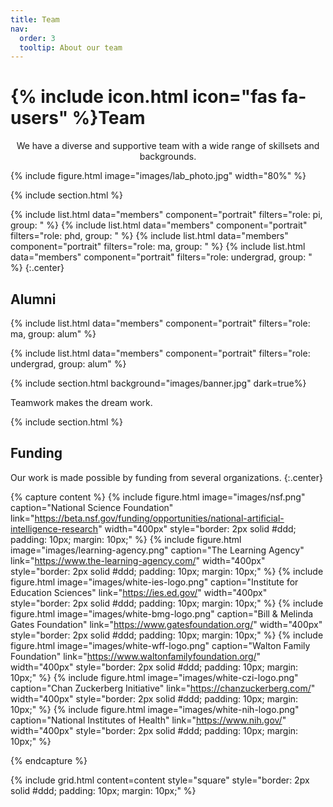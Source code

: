 ```yaml
---
title: Team
nav:
  order: 3
  tooltip: About our team
---
```




# {% include icon.html icon="fas fa-users" %}Team


<center>We have a diverse and supportive team with a wide range of skillsets and backgrounds. </center>

{%
  include figure.html
  image="images/lab_photo.jpg"
  width="80%"
%}




{% include section.html %}

{%
  include list.html
  data="members"
  component="portrait"
  filters="role: pi, group: "
%}
{%
  include list.html
  data="members"
  component="portrait"
  filters="role: phd, group: "
%}
{%
  include list.html
  data="members"
  component="portrait"
  filters="role: ma, group: "
%}
{%
  include list.html
  data="members"
  component="portrait"
  filters="role: undergrad, group: "
%}
{:.center}

## Alumni


{% include list.html data="members" component="portrait" filters="role: ma, group: alum" %}

{% include list.html data="members" component="portrait" filters="role: undergrad, group: alum" %}



{% include section.html background="images/banner.jpg" dark=true%}

Teamwork makes the dream work.

{% include section.html %}

## Funding

Our work is made possible by funding from several organizations.
{:.center}


{% capture content %}
  {% 
    include figure.html
    image="images/nsf.png"
    caption="National Science Foundation"
    link="https://beta.nsf.gov/funding/opportunities/national-artificial-intelligence-research"
    width="400px" 
    style="border: 2px solid #ddd; padding: 10px; margin: 10px;"
  %}
  {% 
    include figure.html
    image="images/learning-agency.png"
    caption="The Learning Agency"
    link="https://www.the-learning-agency.com/"
    width="400px" 
    style="border: 2px solid #ddd; padding: 10px; margin: 10px;"
  %}
  {% 
    include figure.html
    image="images/white-ies-logo.png"
    caption="Institute for Education Sciences"
    link="https://ies.ed.gov/"
    width="400px" 
    style="border: 2px solid #ddd; padding: 10px; margin: 10px;"
  %}
  {% 
    include figure.html
    image="images/white-bmg-logo.png"
    caption="Bill & Melinda Gates Foundation"
    link="https://www.gatesfoundation.org/"
    width="400px" 
    style="border: 2px solid #ddd; padding: 10px; margin: 10px;"
  %}
  {% 
    include figure.html
    image="images/white-wff-logo.png"
    caption="Walton Family Foundation"
    link="https://www.waltonfamilyfoundation.org/"
    width="400px"
    style="border: 2px solid #ddd; padding: 10px; margin: 10px;"
  %}
  {% 
    include figure.html
    image="images/white-czi-logo.png"
    caption="Chan Zuckerberg Initiative"
    link="https://chanzuckerberg.com/"
    width="400px"
    style="border: 2px solid #ddd; padding: 10px; margin: 10px;"
  %}
  {% 
    include figure.html
    image="images/white-nih-logo.png"
    caption="National Institutes of Health"
    link="https://www.nih.gov/"
    width="400px"
    style="border: 2px solid #ddd; padding: 10px; margin: 10px;"
  %}

{% endcapture %}

{%
  include grid.html
  content=content
  style="square"
  style="border: 2px solid #ddd; padding: 10px; margin: 10px;"
%}
